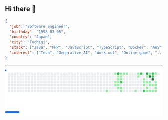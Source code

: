 ## Hi there 👋

```json
{
  "job": "Software engineer",
  "birthday": "1998-03-05",
  "country": "Japan",
  "city": "Tochigi",
  "stack": ["Java", "PHP", "JavaScript", "TypeScript", "Docker", "AWS", "..."],
  "interest": ["Tech", "Generative AI", "Work out", "Online game", "..."]
}
```

---

<picture>
  <source
    media="(prefers-color-scheme: dark)"
    srcset="https://raw.githubusercontent.com/kanChome/kanChome/refs/heads/github-breakout/images/breakout-dark.svg"
  />
  <source
    media="(prefers-color-scheme: light)"
    srcset="https://raw.githubusercontent.com/kanChome/kanChome/refs/heads/github-breakout/images/breakout-light.svg"
  />
  <img alt="Breakout Game" src="https://raw.githubusercontent.com/kanChome/kanChome/refs/heads/github-breakout/images/breakout-light.svg" />
</picture>

